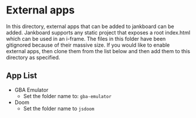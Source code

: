 # External apps

In this directory, external apps that can be added to jankboard can be added. Jankboard supports any static project that exposes a root index.html
which can be used in an i-frame. The files in this folder have been gitignored because of their massive size. If you would like to enable external apps, then clone them from the list below and then add them to this directory as specified.

## App List

- GBA Emulator
  - Set the folder name to: `gba-emulator`
- Doom
  - Set the folder name to `jsdoom`
